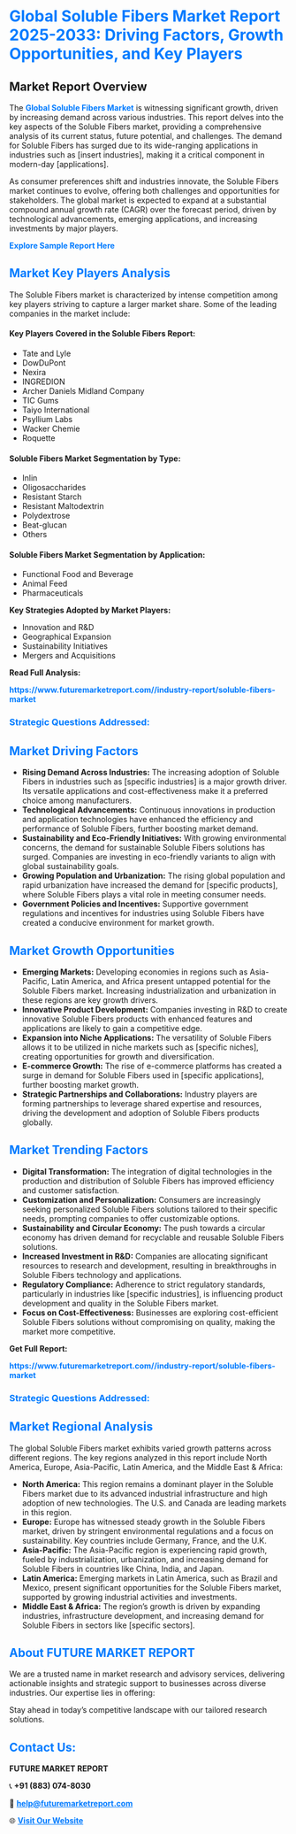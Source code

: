 <h1 style="color: #007BFF;">Global Soluble Fibers Market Report 2025-2033: Driving Factors, Growth Opportunities, and Key Players</h1>

<section id="overview">
<h2>Market Report Overview</h2>
<p>The <a href="https://www.futuremarketreport.com//industry-report/soluble-fibers-market" style="color: #007BFF; text-decoration: none;"><strong>Global Soluble Fibers Market</strong></a> is witnessing significant growth, driven by increasing demand across various industries. This report delves into the key aspects of the Soluble Fibers market, providing a comprehensive analysis of its current status, future potential, and challenges. The demand for Soluble Fibers has surged due to its wide-ranging applications in industries such as [insert industries], making it a critical component in modern-day [applications].</p>
<p>As consumer preferences shift and industries innovate, the Soluble Fibers market continues to evolve, offering both challenges and opportunities for stakeholders. The global market is expected to expand at a substantial compound annual growth rate (CAGR) over the forecast period, driven by technological advancements, emerging applications, and increasing investments by major players.</p>
</section>

<section id="overview">
<p><a href="https://www.futuremarketreport.com//request-sample/reportId=61320" style="color: #007BFF; text-decoration: none;"><strong>Explore Sample Report Here</strong></a></p>
</section>

<section id="key-players">
<h2 style="color: #007BFF;">Market Key Players Analysis</h2>
<p>The Soluble Fibers market is characterized by intense competition among key players striving to capture a larger market share. Some of the leading companies in the market include:</p>
<h4>Key Players Covered in the Soluble Fibers Report:</h4>
<ul><li>Tate and Lyle</li><li>DowDuPont</li><li>Nexira</li><li>INGREDION</li><li>Archer Daniels Midland Company</li><li>TIC Gums</li><li>Taiyo International</li><li>Psyllium Labs</li><li>Wacker Chemie</li><li>Roquette</li></ul>
<h4>Soluble Fibers Market Segmentation by Type:</h4>
<ul><li>Inlin</li><li>Oligosaccharides</li><li>Resistant Starch</li><li>Resistant Maltodextrin</li><li>Polydextrose</li><li>Beat-glucan</li><li>Others</li></ul>

<h4>Soluble Fibers Market Segmentation by Application:</h4>
<ul><li>Functional Food and Beverage</li><li>Animal Feed</li><li>Pharmaceuticals</li></ul>
<p><strong>Key Strategies Adopted by Market Players:</strong></p>
<ul>
<li>Innovation and R&D</li>
<li>Geographical Expansion</li>
<li>Sustainability Initiatives</li>
<li>Mergers and Acquisitions</li>
</ul>
</section>

<section>
<p><strong>Read Full Analysis: </strong></p><a href="https://www.futuremarketreport.com//industry-report/soluble-fibers-market" style="color: #007BFF; text-decoration: none;"><strong>https://www.futuremarketreport.com//industry-report/soluble-fibers-market</strong></a>
<h3 style="color: #007BFF;">Strategic Questions Addressed:</h3>
</section>

<section id="driving-factors">
<h2 style="color: #007BFF;">Market Driving Factors</h2>
<ul>
<li><strong>Rising Demand Across Industries:</strong> The increasing adoption of Soluble Fibers in industries such as [specific industries] is a major growth driver. Its versatile applications and cost-effectiveness make it a preferred choice among manufacturers.</li>
<li><strong>Technological Advancements:</strong> Continuous innovations in production and application technologies have enhanced the efficiency and performance of Soluble Fibers, further boosting market demand.</li>
<li><strong>Sustainability and Eco-Friendly Initiatives:</strong> With growing environmental concerns, the demand for sustainable Soluble Fibers solutions has surged. Companies are investing in eco-friendly variants to align with global sustainability goals.</li>
<li><strong>Growing Population and Urbanization:</strong> The rising global population and rapid urbanization have increased the demand for [specific products], where Soluble Fibers plays a vital role in meeting consumer needs.</li>
<li><strong>Government Policies and Incentives:</strong> Supportive government regulations and incentives for industries using Soluble Fibers have created a conducive environment for market growth.</li>
</ul>
</section>

<section id="growth-opportunities">
<h2 style="color: #007BFF;">Market Growth Opportunities</h2>
<ul>
<li><strong>Emerging Markets:</strong> Developing economies in regions such as Asia-Pacific, Latin America, and Africa present untapped potential for the Soluble Fibers market. Increasing industrialization and urbanization in these regions are key growth drivers.</li>
<li><strong>Innovative Product Development:</strong> Companies investing in R&D to create innovative Soluble Fibers products with enhanced features and applications are likely to gain a competitive edge.</li>
<li><strong>Expansion into Niche Applications:</strong> The versatility of Soluble Fibers allows it to be utilized in niche markets such as [specific niches], creating opportunities for growth and diversification.</li>
<li><strong>E-commerce Growth:</strong> The rise of e-commerce platforms has created a surge in demand for Soluble Fibers used in [specific applications], further boosting market growth.</li>
<li><strong>Strategic Partnerships and Collaborations:</strong> Industry players are forming partnerships to leverage shared expertise and resources, driving the development and adoption of Soluble Fibers products globally.</li>
</ul>
</section>

<section id="trending-factors">
<h2 style="color: #007BFF;">Market Trending Factors</h2>
<ul>
<li><strong>Digital Transformation:</strong> The integration of digital technologies in the production and distribution of Soluble Fibers has improved efficiency and customer satisfaction.</li>
<li><strong>Customization and Personalization:</strong> Consumers are increasingly seeking personalized Soluble Fibers solutions tailored to their specific needs, prompting companies to offer customizable options.</li>
<li><strong>Sustainability and Circular Economy:</strong> The push towards a circular economy has driven demand for recyclable and reusable Soluble Fibers solutions.</li>
<li><strong>Increased Investment in R&D:</strong> Companies are allocating significant resources to research and development, resulting in breakthroughs in Soluble Fibers technology and applications.</li>
<li><strong>Regulatory Compliance:</strong> Adherence to strict regulatory standards, particularly in industries like [specific industries], is influencing product development and quality in the Soluble Fibers market.</li>
<li><strong>Focus on Cost-Effectiveness:</strong> Businesses are exploring cost-efficient Soluble Fibers solutions without compromising on quality, making the market more competitive.</li>
</ul>
</section>

<section>
<p><strong>Get Full Report: </strong></p><a href="https://www.futuremarketreport.com//industry-report/soluble-fibers-market" style="color: #007BFF; text-decoration: none;"><strong>https://www.futuremarketreport.com//industry-report/soluble-fibers-market</strong></a>
<h3 style="color: #007BFF;">Strategic Questions Addressed:</h3>
</section>


<section id="regional-analysis">
<h2 style="color: #007BFF;">Market Regional Analysis</h2>
<p>The global Soluble Fibers market exhibits varied growth patterns across different regions. The key regions analyzed in this report include North America, Europe, Asia-Pacific, Latin America, and the Middle East & Africa:</p>
<ul>
<li><strong>North America:</strong> This region remains a dominant player in the Soluble Fibers market due to its advanced industrial infrastructure and high adoption of new technologies. The U.S. and Canada are leading markets in this region.</li>
<li><strong>Europe:</strong> Europe has witnessed steady growth in the Soluble Fibers market, driven by stringent environmental regulations and a focus on sustainability. Key countries include Germany, France, and the U.K.</li>
<li><strong>Asia-Pacific:</strong> The Asia-Pacific region is experiencing rapid growth, fueled by industrialization, urbanization, and increasing demand for Soluble Fibers in countries like China, India, and Japan.</li>
<li><strong>Latin America:</strong> Emerging markets in Latin America, such as Brazil and Mexico, present significant opportunities for the Soluble Fibers market, supported by growing industrial activities and investments.</li>
<li><strong>Middle East & Africa:</strong> The region’s growth is driven by expanding industries, infrastructure development, and increasing demand for Soluble Fibers in sectors like [specific sectors].</li>
</ul>
</section>

<footer>
<h2 style="color: #007BFF;">About FUTURE MARKET REPORT</h2>
<p>We are a trusted name in market research and advisory services, delivering actionable insights and strategic support to businesses across diverse industries. Our expertise lies in offering:</p>

<p>Stay ahead in today’s competitive landscape with our tailored research solutions.</p>

<h2 style="color: #007BFF;">Contact Us:</h2>
<p><strong>FUTURE MARKET REPORT</strong></p>
<p>📞 <strong>+91 (883) 074-8030</strong></p>
<p>📧 <strong><a href="mailto:help@futuremarketreport.com" style="color: #007BFF;">help@futuremarketreport.com</a></strong></p>
<p>🌐 <strong><a href="https://www.futuremarketreport.com/" style="color: #007BFF;">Visit Our Website</a></strong></p>
</footer>